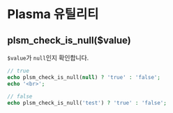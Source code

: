 # Plasma 유틸리티

## plsm_check_is_null($value)
`$value`가 `null`인지 확인합니다.
```php
// true
echo plsm_check_is_null(null) ? 'true' : 'false';
echo '<br>';

// false
echo plsm_check_is_null('test') ? 'true' : 'false';
```